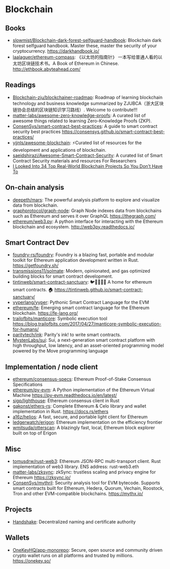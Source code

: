 # Blockchain

## Books

- [slowmist/Blockchain-dark-forest-selfguard-handbook](https://github.com/slowmist/Blockchain-dark-forest-selfguard-handbook):
  Blockchain dark forest selfguard handbook. Master these, master the security
  of your cryptocurrency. <https://darkhandbook.io/>
- [laalaguer/ethereum-compass](https://github.com/laalaguer/ethereum-compass):
  《以太坊的指南针》 一本写给普通人看的以太坊区块链技术书。A Book of Ethereum in
  Chinese. <http://ethbook.abyteahead.com/>

## Readings

- [Blockchain-zju/blockchainer-roadmap](https://github.com/Blockchain-zju/blockchainer-roadmap):
  Roadmap of learning blockchain technology and business knowledge summarized by
  ZJUBCA（浙大区块链协会总结的区块链知识学习路线）. Welcome to contribute!!!
- [matter-labs/awesome-zero-knowledge-proofs](https://github.com/matter-labs/awesome-zero-knowledge-proofs):
  A curated list of awesome things related to learning Zero-Knowledge Proofs
  (ZKP).
- [ConsenSys/smart-contract-best-practices](https://github.com/ConsenSys/smart-contract-best-practices):
  A guide to smart contract security best practices
  <https://consensys.github.io/smart-contract-best-practices/>
- [yjjnls/awesome-blockchain](https://github.com/yjjnls/awesome-blockchain):
  ⚡️Curated list of resources for the development and applications of
  blockchain.
- [saeidshirazi/Awesome-Smart-Contract-Security](https://github.com/saeidshirazi/Awesome-Smart-Contract-Security):
  A curated list of Smart Contract Security materials and resources For
  Researchers
- [I Looked Into 34 Top Real-World Blockchain Projects So You Don’t Have To](https://weh.wtf/34-blockchain-projects.html)

## On-chain analysis

- [deepeth/mars](https://github.com/deepeth/mars): The powerful analysis
  platform to explore and visualize data from blockchain.
- [graphprotocol/graph-node](https://github.com/graphprotocol/graph-node): Graph
  Node indexes data from blockchains such as Ethereum and serves it over GraphQL
  <https://thegraph.com/>
- [ethereum/web3.py](https://github.com/ethereum/web3.py): A python interface
  for interacting with the Ethereum blockchain and ecosystem.
  <http://web3py.readthedocs.io/>

## Smart Contract Dev

- [foundry-rs/foundry](https://github.com/foundry-rs/foundry): Foundry is a
  blazing fast, portable and modular toolkit for Ethereum application
  development written in Rust. <https://getfoundry.sh/>
- [transmissions11/solmate](https://github.com/transmissions11/solmate): Modern,
  opinionated, and gas optimized building blocks for smart contract development.
- [tintinweb/smart-contract-sanctuary](https://github.com/tintinweb/smart-contract-sanctuary):
  🐦🌴🌴🌴🦕 A home for ethereum smart contracts. 🏠
  <https://tintinweb.github.io/smart-contract-sanctuary/>
- [vyperlang/vyper](https://github.com/vyperlang/vyper): Pythonic Smart Contract
  Language for the EVM
- [ethereum/fe](https://github.com/ethereum/fe): Emerging smart contract
  language for the Ethereum blockchain. <https://fe-lang.org/>
- [trailofbits/manticore](https://github.com/trailofbits/manticore): Symbolic
  execution tool
  <https://blog.trailofbits.com/2017/04/27/manticore-symbolic-execution-for-humans/>
- [paritytech/ink](https://github.com/paritytech/ink): Parity's ink! to write
  smart contracts.
- [MystenLabs/sui](https://github.com/MystenLabs/sui): Sui, a next-generation
  smart contract platform with high throughput, low latency, and an
  asset-oriented programming model powered by the Move programming language

## Implementation / node client

- [ethereum/consensus-specs](https://github.com/ethereum/consensus-specs):
  Ethereum Proof-of-Stake Consensus Specifications
- [ethereum/py-evm](https://github.com/ethereum/py-evm): A Python implementation
  of the Ethereum Virtual Machine <https://py-evm.readthedocs.io/en/latest/>
- [sigp/lighthouse](https://github.com/sigp/lighthouse): Ethereum consensus
  client in Rust
- [gakonst/ethers-rs](https://github.com/gakonst/ethers-rs): Complete Ethereum &
  Celo library and wallet implementation in Rust. https://docs.rs/ethers
- [a16z/helios](https://github.com/a16z/helios): A fast, secure, and portable
  light client for Ethereum
- [ledgerwatch/erigon](https://github.com/ledgerwatch/erigon): Ethereum
  implementation on the efficiency frontier
- [wmitsuda/otterscan](https://github.com/wmitsuda/otterscan): A blazingly fast,
  local, Ethereum block explorer built on top of Erigon

## Misc

- [tomusdrw/rust-web3](https://github.com/tomusdrw/rust-web3): Ethereum JSON-RPC
  multi-transport client. Rust implementation of web3 library. ENS address:
  rust-web3.eth
- [matter-labs/zksync](https://github.com/matter-labs/zksync): zkSync: trustless
  scaling and privacy engine for Ethereum <https://zksync.io/>
- [ConsenSys/mythril](https://github.com/ConsenSys/mythril): Security analysis
  tool for EVM bytecode. Supports smart contracts built for Ethereum, Hedera,
  Quorum, Vechain, Roostock, Tron and other EVM-compatible blockchains.
  <https://mythx.io/>

## Projects

- [Handshake](https://handshake.org): Decentralized naming and certificate
  authority

## Wallets

- [OneKeyHQ/app-monorepo](https://github.com/OneKeyHQ/app-monorepo): Secure,
  open source and community driven crypto wallet runs on all platforms and
  trusted by millions. <https://onekey.so/>
